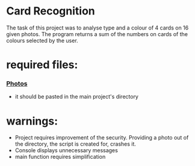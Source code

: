 # Card Recognition

The task of this project was to analyse type and a colour of 4 cards on 16 given photos. The program returns a sum of the numbers on cards of the colours selected by the user. 

# required files:
 ### [Photos](https://drive.google.com/file/d/1ctRCqRzW7Ocrc_91GKYjq6kOCXCTE_5h/view?usp=sharing)
 - it should be pasted in the main project's directory

 # warnings:
 - Project requires improvement of the security. Providing a photo out of the directory, the script is created for, crashes it.
 - Console displays unnecessary messages
 - main function requires simplification